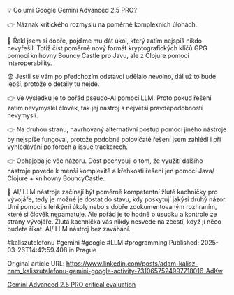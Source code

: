 💡 Co umí Google Gemini Advanced 2.5 PRO?


👉 Náznak kritického rozmyslu na poměrně komplexních úlohách.


🤯 Řekl jsem si dobře, pojďme mu dát úkol, který zatím nejspíš nikdo nevyřešil. Totiž číst poměrně nový formát kryptografických klíčů GPG pomocí knihovny Bouncy Castle pro Javu, ale z Clojure pomocí interoperability.


😨 Jestli se vám po předchozím odstavci udělalo nevolno, dál už to bude lepší, protože o detaily tu nejde.


👉 Ve výsledku je to pořád pseudo-AI pomocí LLM. Proto pokud řešení zatím nevymyslel člověk, tak jej nástroj s největší pravděpodobností nevymyslí.


👉 Na druhou stranu, navrhovaný alternativní postup pomocí jiného nástroje by nejspíše fungoval, protože podobné polovičaté řešení jsem zahlédl i při vyhledávání po fórech a issue trackerech.


👉 Obhajoba je věc názoru. Dost pochybuji o tom, že využití dalšího nástroje povede k menší komplexitě a křehkosti řešení jen pomocí Java/ Clojure + knihovny BouncyCastle.


🦆 AI/ LLM nástroje začínají být poměrně kompetentní žluté kachničky pro vývojáře, tedy je možné je dostat do stavu, kdy poskytují jakýsi druhý názor. Umí pomoci s lehkými úkoly nebo s dobře zdokumentovaným rozhraním, které si člověk nepamatuje. Ale pořád je to hodně o úsudku a kontrole ze strany vývojáře. Žlutá kachnička vás nikdy nesvede na zcestí, když jí něco budete říkat. AI/ LLM nástroj bez zaváhání.


#kaliszutelefonu #gemini #google #LLM #programming
Published: 2025-03-26T14:42:59.408 in Prague

Original article URL: https://www.linkedin.com/posts/adam-kalisz-nnm_kaliszutelefonu-gemini-google-activity-7310657524997718016-AdKw

[Gemini Advanced 2.5 PRO critical evaluation](./media/gemini-advanced-2-5-pro.png)